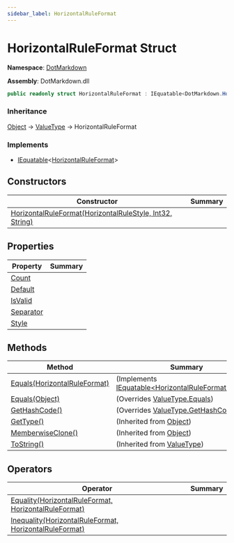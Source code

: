 ```yaml
---
sidebar_label: HorizontalRuleFormat
---
```


# HorizontalRuleFormat Struct

**Namespace**: [DotMarkdown](../index.md)

**Assembly**: DotMarkdown\.dll

```csharp
public readonly struct HorizontalRuleFormat : IEquatable<DotMarkdown.HorizontalRuleFormat>
```

### Inheritance

[Object](https://docs.microsoft.com/en-us/dotnet/api/system.object) &#x2192; [ValueType](https://docs.microsoft.com/en-us/dotnet/api/system.valuetype) &#x2192; HorizontalRuleFormat

### Implements

* [IEquatable](https://docs.microsoft.com/en-us/dotnet/api/system.iequatable-1)&lt;[HorizontalRuleFormat](./index.md)&gt;

## Constructors

| Constructor | Summary |
| ----------- | ------- |
| [HorizontalRuleFormat(HorizontalRuleStyle, Int32, String)](-ctor/index.md) | |

## Properties

| Property | Summary |
| -------- | ------- |
| [Count](Count/index.md) | |
| [Default](Default/index.md) | |
| [IsValid](IsValid/index.md) | |
| [Separator](Separator/index.md) | |
| [Style](Style/index.md) | |

## Methods

| Method | Summary |
| ------ | ------- |
| [Equals(HorizontalRuleFormat)](Equals/index.md#DotMarkdown_HorizontalRuleFormat_Equals_DotMarkdown_HorizontalRuleFormat_) |  \(Implements [IEquatable&lt;HorizontalRuleFormat&gt;.Equals](https://docs.microsoft.com/en-us/dotnet/api/system.iequatable-1.equals)\) |
| [Equals(Object)](Equals/index.md#DotMarkdown_HorizontalRuleFormat_Equals_System_Object_) |  \(Overrides [ValueType.Equals](https://docs.microsoft.com/en-us/dotnet/api/system.valuetype.equals)\) |
| [GetHashCode()](GetHashCode/index.md) |  \(Overrides [ValueType.GetHashCode](https://docs.microsoft.com/en-us/dotnet/api/system.valuetype.gethashcode)\) |
| [GetType()](https://docs.microsoft.com/en-us/dotnet/api/system.object.gettype) |  \(Inherited from [Object](https://docs.microsoft.com/en-us/dotnet/api/system.object)\) |
| [MemberwiseClone()](https://docs.microsoft.com/en-us/dotnet/api/system.object.memberwiseclone) |  \(Inherited from [Object](https://docs.microsoft.com/en-us/dotnet/api/system.object)\) |
| [ToString()](https://docs.microsoft.com/en-us/dotnet/api/system.valuetype.tostring) |  \(Inherited from [ValueType](https://docs.microsoft.com/en-us/dotnet/api/system.valuetype)\) |

## Operators

| Operator | Summary |
| -------- | ------- |
| [Equality(HorizontalRuleFormat, HorizontalRuleFormat)](op_Equality/index.md) | |
| [Inequality(HorizontalRuleFormat, HorizontalRuleFormat)](op_Inequality/index.md) | |

